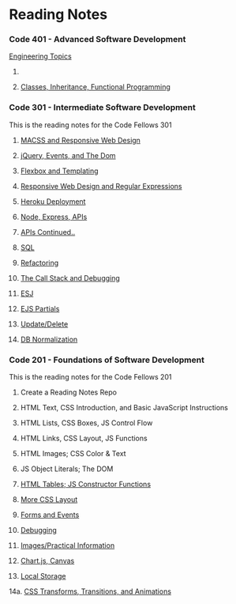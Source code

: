# Reading Notes

### Code 401 - Advanced Software Development

[Engineering Topics](https://github.com/spencer484/Reading_Notes/blob/master/Engineering%20Topics.md)

1. 

2. [Classes, Inheritance, Functional Programming](https://github.com/spencer484/Reading_Notes/blob/master/401.02.md)



### Code 301 - Intermediate Software Development
This is the reading notes for the Code Fellows 301

1. [MACSS and Responsive Web Design](https://github.com/spencer484/Reading_Notes/blob/master/301:%2001.md)

2. [jQuery, Events, and The Dom](https://github.com/spencer484/Reading_Notes/blob/master/301.%2002.md)

3. [Flexbox and Templating](https://github.com/spencer484/Reading_Notes/blob/master/301.%2003.md)

4. [Responsive Web Design and Regular Expressions](https://github.com/spencer484/Reading_Notes/blob/master/301.%2004.md)

5. [Heroku Deployment](https://github.com/spencer484/Reading_Notes/blob/master/301.%2005.md)

6. [Node, Express, APIs](https://github.com/spencer484/Reading_Notes/blob/master/301.%2006.md)

7. [APIs Continued..](https://github.com/spencer484/Reading_Notes/blob/master/301.%2007.md)

8. [SQL](https://github.com/spencer484/Reading_Notes/blob/master/301.%2008.md)

9. [Refactoring](https://github.com/spencer484/Reading_Notes/blob/master/301.%2009.md)

10. [The Call Stack and Debugging](https://github.com/spencer484/Reading_Notes/blob/master/301.%2010.md)

11. [ESJ](https://github.com/spencer484/Reading_Notes/blob/master/301%20.11.md)

12. [EJS Partials](https://github.com/spencer484/Reading_Notes/blob/master/301.%2012.md)

13. [Update/Delete](https://github.com/spencer484/Reading_Notes/blob/master/301.%2013.md)

14. [DB Normalization](https://github.com/spencer484/Reading_Notes/blob/master/301.%2014a.md)


### Code 201 - Foundations of Software Development
This is the reading notes for the Code Fellows 201


1. Create a Reading Notes Repo

2. HTML Text, CSS Introduction, and Basic JavaScript Instructions

3. HTML Lists, CSS Boxes, JS Control Flow

4. HTML Links, CSS Layout, JS Functions

5. HTML Images; CSS Color & Text

6. JS Object Literals; The DOM

7. [HTML Tables; JS Constructor Functions](https://github.com/spencer484/reading-notes/blob/master/Reading_7.md) 

8. [More CSS Layout](https://github.com/spencer484/reading-notes/blob/master/Reading_8.md)

9. [Forms and Events](https://github.com/spencer484/reading-notes/blob/master/Reading_9.md)

10. [Debugging](https://github.com/spencer484/reading-notes/blob/master/Reading_10.md)

11. [Images/Practical Information](https://github.com/spencer484/reading-notes/edit/master/Reading_11.md)

12. [Chart.js, Canvas](https://github.com/spencer484/reading-notes/blob/master/Reading_12.md)

13. [Local Storage](https://github.com/spencer484/reading-notes/blob/master/Reading_13.md)

14a. [CSS Transforms, Transitions, and Animations](https://github.com/spencer484/Reading_Notes/blob/master/Reading_14a.md)

